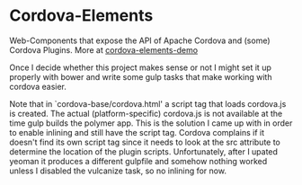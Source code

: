 # Cordova-Elements

Web-Components that expose the API of Apache Cordova and (some) Cordova Plugins. 
More at [cordova-elements-demo](https://github.com/florian-f/cordova-elements-demo)

Once I decide whether this project makes sense or not I might set it up properly with bower and write some gulp tasks that make working with cordova easier. 

Note that in `cordova-base/cordova.html' a script tag that loads cordova.js is created. The actual (platform-specific) cordova.js is not available at the time gulp builds the polymer app. This is the solution I came up with in order to enable inlining and still have the script tag.  Cordova complains if it doesn't find its own script tag since it needs to look at the src attribute to determine the location of the plugin scripts.
Unfortunately, after I upated yeoman it produces a different gulpfile and somehow nothing worked unless I disabled the vulcanize task, so no inlining for now.
